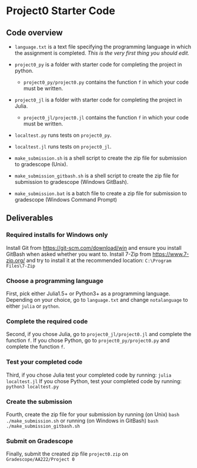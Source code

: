 # Project0 Starter Code

## Code overview
- `language.txt` is a text file specifying the programming language in which the assignment is completed. *This is the very first thing you should edit.*
- `project0_py` is a folder with starter code for completing the project in python.
  - `project0_py/project0.py` contains the function `f` in which your code must be written.

- `project0_jl` is a folder with starter code for completing the project in Julia.
  - `project0_jl/project0.jl` contains the function `f` in which your code must be written.
- `localtest.py` runs tests on `project0_py`.
- `localtest.jl` runs tests on `project0_jl`.
- `make_submission.sh` is a shell script to create the zip file for submission to gradescope (Unix).
- `make_submission_gitbash.sh` is a shell script to create the zip file for submission to gradescope (Windows GitBash).
- `make_submission.bat` is a batch file to create a zip file for submission to gradescope (Windows Command Prompt)

## Deliverables

### Required installs for Windows only
Install Git from <https://git-scm.com/download/win> and ensure you install GitBash when asked whether you want to.
Install 7-Zip from <https://www.7-zip.org/> and try to install it at the recommended location:
`C:\Program Files\7-Zip`


### Choose a programming language
First, pick either Julia1.5+ or Python3+ as a programming language. Depending on your choice, go to `language.txt` and change `notalanguage` to either `julia` or `python`.

### Complete the required code
Second, if you chose Julia, go to `project0_jl/project0.jl` and complete the function `f`. If you chose Python, go to `project0_py/project0.py` and complete the function `f`.

### Test your completed code
Third, if you chose Julia test your completed code by running:
`julia localtest.jl` 
If you chose Python, test your completed code by running:
`python3 localtest.py`

### Create the submission
Fourth, create the zip file for your submission by running (on Unix)
`bash ./make_submission.sh`
or running (on Windows in GitBash)
`bash ./make_submission_gitbash.sh`

### Submit on Gradescope
Finally, submit the created zip file `project0.zip` on `Gradescope/AA222/Project 0`
